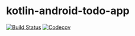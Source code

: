 # kotlin-android-todo-app

[![Build Status](https://travis-ci.org/kimhogeling/kotlin-android-todo-app.svg)](https://travis-ci.org/kimhogeling/kotlin-android-todo-app)
[![Codecov](https://codecov.io/github/kimhogeling/kotlin-android-todo-app/coverage.svg)](https://codecov.io/gh/kimhogeling/kotlin-android-todo-app)